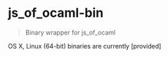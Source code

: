# js_of_ocaml-bin

> Binary wrapper for js_of_ocaml

OS X, Linux (64-bit) binaries are currently [provided]
